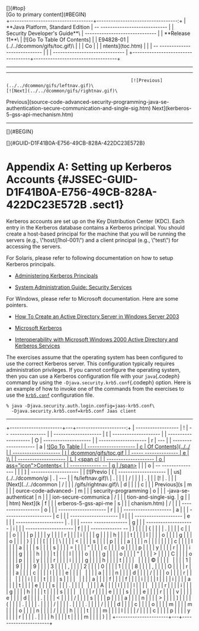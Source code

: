 <div class="header">
[]{#top}

<div class="zz-skip-header">
[Go to primary content](#BEGIN)

</div>
+-----------------------------------+----------------------------------:+
| **Java Platform, Standard Edition |   -- ---------------------------- |
| Security Developer's Guide**\     | ------------------------------    |
| **<span>Release 11</span>**\      |       [![Go To Table Of Contents] |
| E94828-01                         | (../../dcommon/gifs/toc.gif)\     |
|                                   |             <span class="icon">Co |
|                                   | ntents</span>](toc.htm)           |
|                                   |   -- ---------------------------- |
|                                   | ------------------------------    |
+-----------------------------------+-----------------------------------+

------------------------------------------------------------------------

  ----------------------------------------------------------------------------------------------------------------------------------------------- ------------------------------------------------------------------- --
                                                   [![Previous](../../dcommon/gifs/leftnav.gif)\                                                              [![Next](../../dcommon/gifs/rightnav.gif)\              
   <span class="icon">Previous</span>](source-code-advanced-security-programming-java-se-authentication-secure-communication-and-single-sig.htm)   <span class="icon">Next</span>](kerberos-5-gss-api-mechanism.htm)  
  ----------------------------------------------------------------------------------------------------------------------------------------------- ------------------------------------------------------------------- --

[]{#BEGIN}

</div>
<!-- class="header" -->

<div class="ind">
[]{#GUID-D1F41B0A-E756-49CB-828A-422DC23E572B}<!-- End Header -->

Appendix A: Setting up Kerberos Accounts {#JSSEC-GUID-D1F41B0A-E756-49CB-828A-422DC23E572B .sect1}
========================================

<div>
Kerberos accounts are set up on the Key Distribution Center (KDC). Each
entry in the Kerberos database contains a Kerberos principal. You should
create a host-based principal for the machine that you will be running
the servers (e.g., \"host/j1hol-001\") and a client principal (e.g.,
\"test\") for accessing the servers.

For Solaris, please refer to following documentation on how to setup
Kerberos principals.

-   [Administering Kerberos
    Principals](https://docs.oracle.com/cd/E19963-01/html/821-1456/aadmin-1.html)

-   [System Administration Guide: Security
    Services](https://docs.oracle.com/cd/E19253-01/816-4557/)

For Windows, please refer to Microsoft documentation. Here are some
pointers.

-   [How To Create an Active Directory Server in Windows Server
    2003](http://support.microsoft.com/kb/324753)

-   [Microsoft
    Kerberos](http://msdn.microsoft.com/en-us/library/windows/desktop/aa378747%28v=vs.85%29.aspx)

-   [Interoperability with Microsoft Windows 2000 Active Directory and
    Kerberos
    Services](http://msdn.microsoft.com/en-us/library/windows/desktop/ms808911.aspx)

The exercises assume that the operating system has been configured to
use the correct Kerberos server. This configuration typically requires
administration privileges. If you cannot configure the operating system,
then you can use a Kerberos configuration file with your `java`{.codeph}
command by using the `-Djava.security.krb5.conf`{.codeph} option. Here
is an example of how to invoke one of the commands from the exercises to
use the
[`krb5.conf`](source-code-advanced-security-programming-java-se-authentication-secure-communication-and-single-sig.htm#GUID-40AF52E5-ECEA-4E5F-B0C1-35C150C7BB6E__KRB5.CONF-338B7967)
configuration file.

``` {.oac_no_warn dir="ltr"}
% java -Djava.security.auth.login.config=jaas-krb5.conf\
  -Djava.security.krb5.conf=krb5.conf Jaas client
```

</div>
</div>
<!-- class="ind" --><!-- Start Footer -->

<div class="footer">

------------------------------------------------------------------------

+----------------------+---+---------------------:+
|   ------------------ | ! |   -- --------------- |
| -------------------- | [ | -------------------- |
| -------------------- | O | -------------------- |
| -------------------- | r | ---                  |
| -------------------- | a |       [![Go To Table |
| -------------------- | c |  Of Contents](../../ |
| -------------------- | l | dcommon/gifs/toc.gif |
| ----- -------------- | e | )\                   |
| -------------------- | L |             <span cl |
| -------------------- | o | ass="icon">Contents< |
| ------------- --     | g | /span>](toc.htm)     |
|                      | o |   -- --------------- |
|                      | ] | -------------------- |
|            [![Previo | ( | -------------------- |
| us](../../dcommon/gi | . | ---                  |
| fs/leftnav.gif)\     | . |                      |
|                      | / |                      |
|                      | . |                      |
|                   [! | . |                      |
| [Next](../../dcommon | / |                      |
| /gifs/rightnav.gif)\ | d |                      |
|                      | c |                      |
|    <span class="icon | o |                      |
| ">Previous</span>](s | m |                      |
| ource-code-advanced- | m |                      |
| security-programming | o |                      |
| -java-se-authenticat | n |                      |
| ion-secure-communica | / |                      |
| tion-and-single-sig. | g |                      |
| htm)   <span class=" | i |                      |
| icon">Next</span>](k | f |                      |
| erberos-5-gss-api-me | s |                      |
| chanism.htm)         | / |                      |
|   ------------------ | o |                      |
| -------------------- | r |                      |
| -------------------- | a |                      |
| -------------------- | c |                      |
| -------------------- | l |                      |
| -------------------- | e |                      |
| -------------------- | . |                      |
| ----- -------------- | g |                      |
| -------------------- | i |                      |
| -------------------- | f |                      |
| ------------- --     | ) |                      |
|                      | { |                      |
|                      | . |                      |
|                      | c |                      |
|                      | o |                      |
|                      | p |                      |
|                      | y |                      |
|                      | r |                      |
|                      | i |                      |
|                      | g |                      |
|                      | h |                      |
|                      | t |                      |
|                      | l |                      |
|                      | o |                      |
|                      | g |                      |
|                      | o |                      |
|                      | } |                      |
|                      | [ |                      |
|                      | \ |                      |
|                      | < |                      |
|                      | s |                      |
|                      | p |                      |
|                      | a |                      |
|                      | n |                      |
|                      |   |                      |
|                      | c |                      |
|                      | l |                      |
|                      | a |                      |
|                      | s |                      |
|                      | s |                      |
|                      | = |                      |
|                      | " |                      |
|                      | c |                      |
|                      | o |                      |
|                      | p |                      |
|                      | y |                      |
|                      | r |                      |
|                      | i |                      |
|                      | g |                      |
|                      | h |                      |
|                      | t |                      |
|                      | l |                      |
|                      | o |                      |
|                      | g |                      |
|                      | o |                      |
|                      | " |                      |
|                      | > |                      |
|                      | C |                      |
|                      | o |                      |
|                      | p |                      |
|                      | y |                      |
|                      | r |                      |
|                      | i |                      |
|                      | g |                      |
|                      | h |                      |
|                      | t |                      |
|                      |   |                      |
|                      | © |                      |
|                      |   |                      |
|                      | 1 |                      |
|                      | 9 |                      |
|                      | 9 |                      |
|                      | 3 |                      |
|                      | , |                      |
|                      | 2 |                      |
|                      | 0 |                      |
|                      | 1 |                      |
|                      | 8 |                      |
|                      | , |                      |
|                      | O |                      |
|                      | r |                      |
|                      | a |                      |
|                      | c |                      |
|                      | l |                      |
|                      | e |                      |
|                      |   |                      |
|                      | a |                      |
|                      | n |                      |
|                      | d |                      |
|                      | / |                      |
|                      | o |                      |
|                      | r |                      |
|                      |   |                      |
|                      | i |                      |
|                      | t |                      |
|                      | s |                      |
|                      |   |                      |
|                      | a |                      |
|                      | f |                      |
|                      | f |                      |
|                      | i |                      |
|                      | l |                      |
|                      | i |                      |
|                      | a |                      |
|                      | t |                      |
|                      | e |                      |
|                      | s |                      |
|                      | . |                      |
|                      |   |                      |
|                      | A |                      |
|                      | l |                      |
|                      | l |                      |
|                      |   |                      |
|                      | r |                      |
|                      | i |                      |
|                      | g |                      |
|                      | h |                      |
|                      | t |                      |
|                      | s |                      |
|                      |   |                      |
|                      | r |                      |
|                      | e |                      |
|                      | s |                      |
|                      | e |                      |
|                      | r |                      |
|                      | v |                      |
|                      | e |                      |
|                      | d |                      |
|                      | . |                      |
|                      | < |                      |
|                      | / |                      |
|                      | s |                      |
|                      | p |                      |
|                      | a |                      |
|                      | n |                      |
|                      | > |                      |
|                      | ] |                      |
|                      | ( |                      |
|                      | . |                      |
|                      | . |                      |
|                      | / |                      |
|                      | . |                      |
|                      | . |                      |
|                      | / |                      |
|                      | d |                      |
|                      | c |                      |
|                      | o |                      |
|                      | m |                      |
|                      | m |                      |
|                      | o |                      |
|                      | n |                      |
|                      | / |                      |
|                      | h |                      |
|                      | t |                      |
|                      | m |                      |
|                      | l |                      |
|                      | / |                      |
|                      | c |                      |
|                      | p |                      |
|                      | y |                      |
|                      | r |                      |
|                      | . |                      |
|                      | h |                      |
|                      | t |                      |
|                      | m |                      |
|                      | ) |                      |
+----------------------+---+----------------------+

</div>
<!-- class="footer" -->

